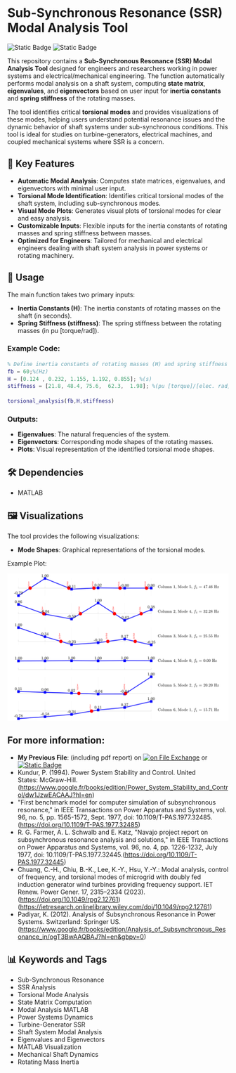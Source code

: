# Sub-Synchronous Resonance (SSR) Modal Analysis Tool

![Static Badge](https://img.shields.io/badge/Hamed-Najafi-blue)
![Static Badge](https://img.shields.io/badge/MATLAB%C2%AE-HamedNajafi-blue?style=plastic&logo=MATLAB)



This repository contains a **Sub-Synchronous Resonance (SSR) Modal Analysis Tool** designed for engineers and researchers working in power systems and electrical/mechanical engineering. The function automatically performs modal analysis on a shaft system, computing **state matrix**, **eigenvalues**, and **eigenvectors** based on user input for **inertia constants** and **spring stiffness** of the rotating masses.

The tool identifies critical **torsional modes** and provides visualizations of these modes, helping users understand potential resonance issues and the dynamic behavior of shaft systems under sub-synchronous conditions. This tool is ideal for studies on turbine-generators, electrical machines, and coupled mechanical systems where SSR is a concern.

## 🔑 Key Features
- **Automatic Modal Analysis**: Computes state matrices, eigenvalues, and eigenvectors with minimal user input.
- **Torsional Mode Identification**: Identifies critical torsional modes of the shaft system, including sub-synchronous modes.
- **Visual Mode Plots**: Generates visual plots of torsional modes for clear and easy analysis.
- **Customizable Inputs**: Flexible inputs for the inertia constants of rotating masses and spring stiffness between masses.
- **Optimized for Engineers**: Tailored for mechanical and electrical engineers dealing with shaft system analysis in power systems or rotating machinery.

## 🚀 Usage
The main function takes two primary inputs:
- **Inertia Constants (H)**: The inertia constants of rotating masses on the shaft (in seconds).
- **Spring Stiffness (stiffness)**: The spring stiffness between the rotating masses (in pu [torque/rad]).

### Example Code:
```matlab
% Define inertia constants of rotating masses (H) and spring stiffness (K)
fb = 60;%(Hz)
H = [0.124 , 0.232, 1.155, 1.192, 0.855]; %(s)
stiffness = [21.8, 48.4, 75.6,  62.3,  1.98]; %(pu [torque]/[elec. rad])

torsional_analysis(fb,H,stiffness)
```

### Outputs:
- **Eigenvalues**: The natural frequencies of the system.
- **Eigenvectors**: Corresponding mode shapes of the rotating masses.
- **Plots**: Visual representation of the identified torsional mode shapes.

## 🛠️ Dependencies
- MATLAB

## 🖼️ Visualizations
The tool provides the following visualizations:
- **Mode Shapes**: Graphical representations of the torsional modes.

Example Plot:

![plot](./html/main_06.svg)

## For more information:
- **My Previous File**: (including pdf report) on [![on File Exchange](https://www.mathworks.com/matlabcentral/images/matlab-file-exchange.svg)](https://www.mathworks.com/matlabcentral/fileexchange/160188-subsynchronous-resonance-ssr?s_tid=prof_contriblnk)
or [![Static Badge](https://img.shields.io/badge/GitHub-black?link=https%3A%2F%2Fgithub.com%2FHamedNajafi74%2FSSR%2F])](https://github.com/HamedNajafi74/SSR/)
- Kundur, P. (1994). Power System Stability and Control. United States: McGraw-Hill. (https://www.google.fr/books/edition/Power_System_Stability_and_Control/dw1JzwEACAAJ?hl=en)
- "First benchmark model for computer simulation of subsynchronous resonance," in IEEE Transactions on Power Apparatus and Systems, vol. 96, no. 5, pp. 1565-1572, Sept. 1977, doi: 10.1109/T-PAS.1977.32485.(https://doi.org/10.1109/T-PAS.1977.32485)
- R. G. Farmer, A. L. Schwalb and E. Katz, "Navajo project report on subsynchronous resonance analysis and solutions," in IEEE Transactions on Power Apparatus and Systems, vol. 96, no. 4, pp. 1226-1232, July 1977, doi: 10.1109/T-PAS.1977.32445.(https://doi.org/10.1109/T-PAS.1977.32445)
-  Chuang, C.-H., Chiu, B.-K., Lee, K.-Y., Hsu, Y.-Y.: Modal analysis, control of frequency, and torsional modes of microgrid with doubly fed induction generator wind turbines providing frequency support. IET Renew. Power Gener. 17, 2315–2334 (2023). (https://doi.org/10.1049/rpg2.12761)(https://ietresearch.onlinelibrary.wiley.com/doi/10.1049/rpg2.12761)
- Padiyar, K. (2012). Analysis of Subsynchronous Resonance in Power Systems. Switzerland: Springer US. (https://www.google.fr/books/edition/Analysis_of_Subsynchronous_Resonance_in/ogT3BwAAQBAJ?hl=en&gbpv=0)



## 📊 Keywords and Tags
- Sub-Synchronous Resonance
- SSR Analysis
- Torsional Mode Analysis
- State Matrix Computation
- Modal Analysis MATLAB
- Power Systems Dynamics
- Turbine-Generator SSR
- Shaft System Modal Analysis
- Eigenvalues and Eigenvectors
- MATLAB Visualization
- Mechanical Shaft Dynamics
- Rotating Mass Inertia

